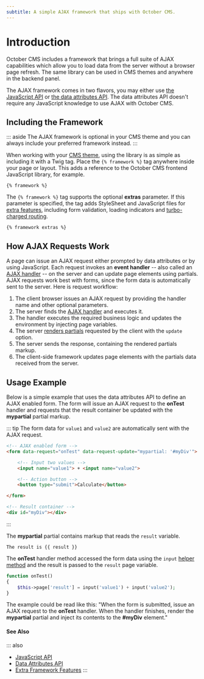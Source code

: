 ```yaml
---
subtitle: A simple AJAX framework that ships with October CMS.
---
```

# Introduction

October CMS includes a framework that brings a full suite of AJAX capabilities which allow you to load data from the server without a browser page refresh. The same library can be used in CMS themes and anywhere in the backend panel.

The AJAX framework comes in two flavors, you may either use [the JavaScript API](./javascript-api.md) or [the data attributes API](./attributes-api.md). The data attributes API doesn't require any JavaScript knowledge to use AJAX with October CMS.

## Including the Framework

::: aside
The AJAX framework is optional in your CMS theme and you can always include your preferred framework instead.
:::

When working with your [CMS theme](../../cms/themes/themes.md), using the library is as simple as including it with a Twig tag. Place the `{% framework %}` tag anywhere inside your page or layout. This adds a reference to the October CMS frontend JavaScript library, for example.

```twig
{% framework %}
```

The `{% framework %}` tag supports the optional **extras** parameter. If this parameter is specified, the tag adds StyleSheet and JavaScript files for [extra features](./extras.md), including form validation, loading indicators and [turbo-charged routing](./turbo-router.md).

```twig
{% framework extras %}
```

## How AJAX Requests Work

A page can issue an AJAX request either prompted by data attributes or by using JavaScript. Each request invokes an **event handler** -- also called an [AJAX handler](./handlers.md) -- on the server and can update page elements using partials. AJAX requests work best with forms, since the form data is automatically sent to the server. Here is request workflow:

1. The client browser issues an AJAX request by providing the handler name and other optional parameters.
2. The server finds the [AJAX handler](./handlers.md) and executes it.
3. The handler executes the required business logic and updates the environment by injecting page variables.
4. The server [renders partials](./update-partials.md) requested by the client with the `update` option.
5. The server sends the response, containing the rendered partials markup.
6. The client-side framework updates page elements with the partials data received from the server.

## Usage Example

Below is a simple example that uses the data attributes API to define an AJAX enabled form. The form will issue an AJAX request to the **onTest** handler and requests that the result container be updated with the **mypartial** partial markup.

::: tip
The form data for `value1` and `value2` are automatically sent with the AJAX request.

```html
<!-- AJAX enabled form -->
<form data-request="onTest" data-request-update="mypartial: '#myDiv'">

    <!-- Input two values -->
    <input name="value1"> + <input name="value2">

    <!-- Action button -->
    <button type="submit">Calculate</button>

</form>

<!-- Result container -->
<div id="myDiv"></div>
```
:::

The **mypartial** partial contains markup that reads the `result` variable.

```twig
The result is {{ result }}
```

The **onTest** handler method accessed the form data using the `input` [helper method](../../extend/services/helpers.md) and the result is passed to the `result` page variable.

```php
function onTest()
{
    $this->page['result'] = input('value1') + input('value2');
}
```

The example could be read like this: "When the form is submitted, issue an AJAX request to the **onTest** handler. When the handler finishes, render the **mypartial** partial and inject its contents to the **#myDiv** element."

#### See Also

::: also
* [JavaScript API](./javascript-api.md)
* [Data Attributes API](./attributes-api.md)
* [Extra Framework Features](./extras.md)
:::
